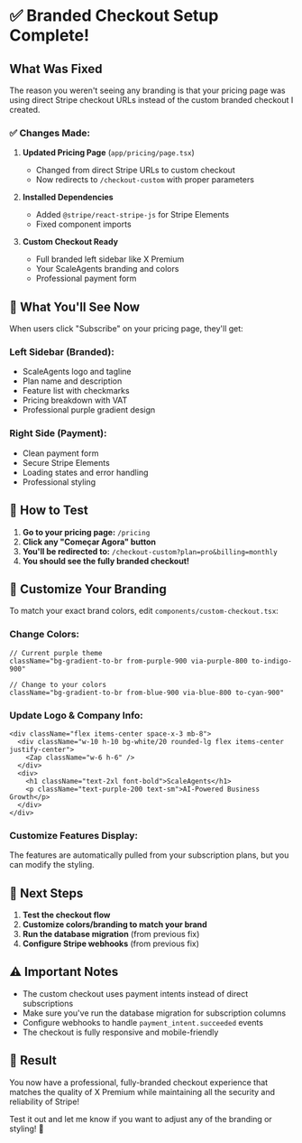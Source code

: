 # ✅ Branded Checkout Setup Complete!

## What Was Fixed

The reason you weren't seeing any branding is that your pricing page was using direct Stripe checkout URLs instead of the custom branded checkout I created.

### ✅ **Changes Made:**

1. **Updated Pricing Page** (`app/pricing/page.tsx`)
   - Changed from direct Stripe URLs to custom checkout
   - Now redirects to `/checkout-custom` with proper parameters

2. **Installed Dependencies**
   - Added `@stripe/react-stripe-js` for Stripe Elements
   - Fixed component imports

3. **Custom Checkout Ready**
   - Full branded left sidebar like X Premium
   - Your ScaleAgents branding and colors
   - Professional payment form

## 🎨 **What You'll See Now**

When users click "Subscribe" on your pricing page, they'll get:

### **Left Sidebar (Branded):**
- ScaleAgents logo and tagline
- Plan name and description
- Feature list with checkmarks
- Pricing breakdown with VAT
- Professional purple gradient design

### **Right Side (Payment):**
- Clean payment form
- Secure Stripe Elements
- Loading states and error handling
- Professional styling

## 🚀 **How to Test**

1. **Go to your pricing page:** `/pricing`
2. **Click any "Começar Agora" button**
3. **You'll be redirected to:** `/checkout-custom?plan=pro&billing=monthly`
4. **You should see the fully branded checkout!**

## 🎨 **Customize Your Branding**

To match your exact brand colors, edit `components/custom-checkout.tsx`:

### **Change Colors:**
```tsx
// Current purple theme
className="bg-gradient-to-br from-purple-900 via-purple-800 to-indigo-900"

// Change to your colors
className="bg-gradient-to-br from-blue-900 via-blue-800 to-cyan-900"
```

### **Update Logo & Company Info:**
```tsx
<div className="flex items-center space-x-3 mb-8">
  <div className="w-10 h-10 bg-white/20 rounded-lg flex items-center justify-center">
    <Zap className="w-6 h-6" />
  </div>
  <div>
    <h1 className="text-2xl font-bold">ScaleAgents</h1>
    <p className="text-purple-200 text-sm">AI-Powered Business Growth</p>
  </div>
</div>
```

### **Customize Features Display:**
The features are automatically pulled from your subscription plans, but you can modify the styling.

## 🔧 **Next Steps**

1. **Test the checkout flow**
2. **Customize colors/branding to match your brand**
3. **Run the database migration** (from previous fix)
4. **Configure Stripe webhooks** (from previous fix)

## ⚠️ **Important Notes**

- The custom checkout uses payment intents instead of direct subscriptions
- Make sure you've run the database migration for subscription columns
- Configure webhooks to handle `payment_intent.succeeded` events
- The checkout is fully responsive and mobile-friendly

## 🎉 **Result**

You now have a professional, fully-branded checkout experience that matches the quality of X Premium while maintaining all the security and reliability of Stripe!

Test it out and let me know if you want to adjust any of the branding or styling! 🚀
